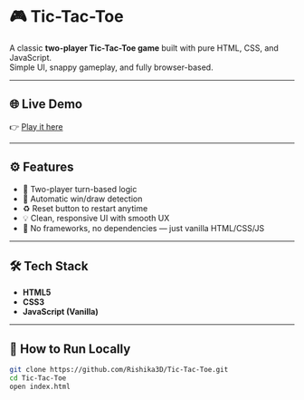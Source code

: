 # 🎮 Tic-Tac-Toe

A classic **two-player Tic-Tac-Toe game** built with pure HTML, CSS, and JavaScript.  
Simple UI, snappy gameplay, and fully browser-based.

---

## 🌐 Live Demo

👉 [Play it here](https://rishika3d.github.io/Tic-Tac-Toe/)

---

## ⚙️ Features

- 🎯 Two-player turn-based logic
- 🧠 Automatic win/draw detection
- ♻️ Reset button to restart anytime
- 💡 Clean, responsive UI with smooth UX
- 🚫 No frameworks, no dependencies — just vanilla HTML/CSS/JS

---

## 🛠️ Tech Stack

- **HTML5**
- **CSS3**
- **JavaScript (Vanilla)**

---

## 📂 How to Run Locally

```bash
git clone https://github.com/Rishika3D/Tic-Tac-Toe.git
cd Tic-Tac-Toe
open index.html
